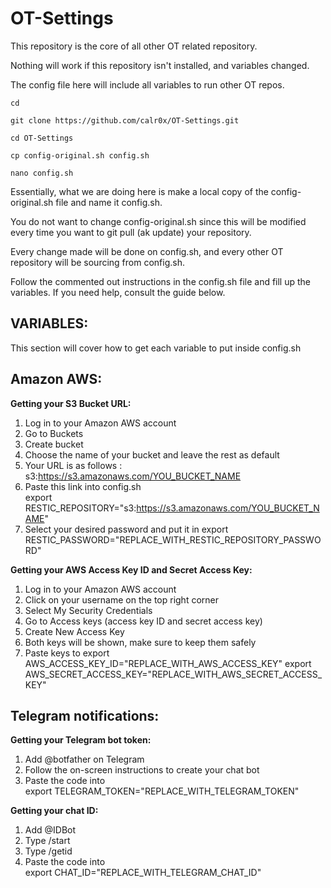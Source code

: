 # __OT-Settings__
This repository is the core of all other OT related repository. 

Nothing will work if this repository isn't installed, and variables changed.

The config file here will include all variables to run other OT repos. 
```
cd
```
```
git clone https://github.com/calr0x/OT-Settings.git
```
```
cd OT-Settings
```
```
cp config-original.sh config.sh
```
```
nano config.sh
```
Essentially, what we are doing here is make a local copy of the config-original.sh file and name it config.sh. 

You do not want to change config-original.sh since this will be modified every time you want to git pull (ak update) your repository. 

Every change made will be done on config.sh, and every other OT repository will be sourcing from config.sh.

Follow the commented out instructions in the config.sh file and fill up the variables. If you need help, consult the guide below.

## __VARIABLES:__
This section will cover how to get each variable to put inside config.sh

## Amazon AWS:
__Getting your S3 Bucket URL:__

1. Log in to your Amazon AWS account
2. Go to Buckets
3. Create bucket
4. Choose the name of your bucket and leave the rest as default
5. Your URL is as follows : \
s3:https://s3.amazonaws.com/YOU_BUCKET_NAME
6. Paste this link into config.sh  \
export RESTIC_REPOSITORY="s3:https://s3.amazonaws.com/YOU_BUCKET_NAME"
7. Select your desired password and put it in 
export RESTIC_PASSWORD="REPLACE_WITH_RESTIC_REPOSITORY_PASSWORD"

__Getting your AWS Access Key ID and Secret Access Key:__

1. Log in to your Amazon AWS account
2. Click on your username on the top right corner
3. Select My Security Credentials
4. Go to Access keys (access key ID and secret access key)
5. Create New Access Key
6. Both keys will be shown, make sure to keep them safely
7. Paste keys to 
export AWS_ACCESS_KEY_ID="REPLACE_WITH_AWS_ACCESS_KEY"
export AWS_SECRET_ACCESS_KEY="REPLACE_WITH_AWS_SECRET_ACCESS_KEY"

## Telegram notifications:
__Getting your Telegram bot token:__

1. Add @botfather on Telegram
2. Follow the on-screen instructions to create your chat bot
3. Paste the code into \
export TELEGRAM_TOKEN="REPLACE_WITH_TELEGRAM_TOKEN"

__Getting your chat ID:__

1. Add @IDBot 
2. Type /start
3. Type /getid
4. Paste the code into \
export CHAT_ID="REPLACE_WITH_TELEGRAM_CHAT_ID"
